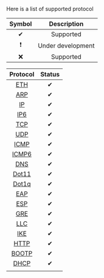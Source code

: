 Here is a list of supported protocol 

| Symbol 	|       Description  	|
|:--------:	|:-----------------:	|
|    ✔   	|     Supported     	|
|    ❗     	| Under development     |
|    ❌   	|     Supported     	|


| Protocol 	|       Status      	|
|:--------:	|:-----------------:	|
|    [ETH](http://www.rubydoc.info/gems/packetgen/PacketGen/Header/Eth)   	|     ✔     	|
|    [ARP](http://www.rubydoc.info/gems/packetgen/PacketGen/Header/ARP)   	|     ✔     	|
|    [IP](http://www.rubydoc.info/gems/packetgen/PacketGen/Header/IP)    	|     ✔     	|
|    [IP6](http://www.rubydoc.info/gems/packetgen/PacketGen/Header/IPv6)   	|     ✔     	|
|    [TCP](http://www.rubydoc.info/gems/packetgen/PacketGen/Header/TCP)   	|     ✔     	|
|    [UDP](http://www.rubydoc.info/gems/packetgen/PacketGen/Header/UDP)   	|     ✔     	|
|   [ICMP](http://www.rubydoc.info/gems/packetgen/PacketGen/Header/ICMP)   	|     ✔     	|
|   [ICMP6](http://www.rubydoc.info/gems/packetgen/PacketGen/Header/ICMPv6)  	|     ✔     	|
|    [DNS](http://www.rubydoc.info/gems/packetgen/PacketGen/Header/DNS)   	|     ✔     	|
|   [Dot11](http://www.rubydoc.info/gems/packetgen/PacketGen/Header/Dot11)  	|     ✔     	|
|   [Dot1q](http://www.rubydoc.info/gems/packetgen/PacketGen/Header/Dot1q)  	|     ✔     	|
|    [EAP](http://www.rubydoc.info/gems/packetgen/PacketGen/Header/EAP)   	|     ✔      	|
|    [ESP](http://www.rubydoc.info/gems/packetgen/PacketGen/Header/ESP)   	|     ✔     	|
|    [GRE](http://www.rubydoc.info/gems/packetgen/PacketGen/Header/GRE)   	|     ✔     	|
|    [LLC](http://www.rubydoc.info/gems/packetgen/PacketGen/Header/LLC)   	|     ✔     	|
|    [IKE](http://www.rubydoc.info/gems/packetgen/PacketGen/Header/IKE)   	|     ✔     	|
|    [HTTP](http://www.rubydoc.info/gems/packetgen/PacketGen/Header/HTTP)   	|     ✔     	|
|    [BOOTP](http://www.rubydoc.info/gems/packetgen/PacketGen/Header/BOOTP)   	|     ✔     	|
|    [DHCP](http://www.rubydoc.info/gems/packetgen/PacketGen/Header/DHCP)   	|     ✔     	|
|          	|              	|
